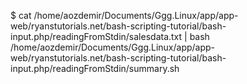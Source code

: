 $ cat /home/aozdemir/Documents/Ggg.Linux/app/app-web/ryanstutorials.net/bash-scripting-tutorial/bash-input.php/readingFromStdin/salesdata.txt | bash /home/aozdemir/Documents/Ggg.Linux/app/app-web/ryanstutorials.net/bash-scripting-tutorial/bash-input.php/readingFromStdin/summary.sh